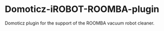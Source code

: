# Domoticz-iROBOT-ROOMBA-plugin
Domoticz plugin for the support of the ROOMBA vacuum robot cleaner.

